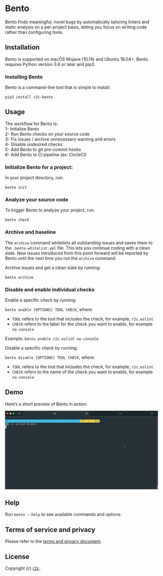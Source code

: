 # Bento
Bento finds meaningful, novel bugs by automatically tailoring linters and static analysis on a per-project basis, letting you focus on writing code rather than configuring tools.

## Installation

Bento is supported on macOS Mojave (10.14) and Ubuntu 18.04+.
Bento requires Python version 3.6 or later and pip3.


### Installing Bento
Bento is a command-line tool that is simple to install:

`pip3 install r2c-bento`

## Usage
The workflow for Bento is:  
1- Initialize Bento  
2- Run Bento checks on your source code  
3- Fix issues / archive unnecessary warning and errors  
4- Disable undesired checks  
5- Add Bento to git pre-commit hooks  
6- Add Bento to CI pipeline (ex: CircleCI)

### Initialize Bento for a project:

In your project directory, run:

`bento init`

### Analyze your source code
To trigger Bento to analyze your project, run:

`bento check`

### Archive and baseline

The `archive` command whitelists all outstanding issues and saves them to the `.bento-whitelist.yml` file. This lets you continue coding with a clean slate. New issues introduced from this point forward will be reported by Bento until the next time you run the `archive` command.

Archive issues and get a clean slate by running:

`bento archive`

### Disable and enable individual checks
Enable a specific check by running:

`bento enable [OPTIONS] TOOL CHECK`, where:

* `TOOL` refers to the tool that includes the check, for example, `r2c.eslint`
*  `CHECK` refers to the label for the check you want to enable, for example `no-console`

Example: `bento enable r2c.eslint no-console`  

Disable a specific check by running:

`bento disable [OPTIONS] TOOL CHECK`, where:

* `TOOL` refers to the tool that includes the check, for example, `r2c.eslint`
*  `CHECK` refers to the name of the check you want to enable, for example `no-console`

## Demo
Here’s a short preview of Bento in action:

![Bento demo](bento-demo.gif)

## Help
Run `bento --help` to see available commands and options.

## Terms of service and privacy
Please refer to the [terms and privacy document](https://github.com/returntocorp/bento/blob/master/PRIVACY.md).

## License
Copyright (c) [r2c](https://r2c.dev ).
